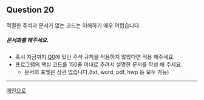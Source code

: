 ## Question 20

적절한 주석과 문서가 없는 코드는 이해하기 매우 어렵습니다.
##### 문서화를 해주세요.
- 혹시 지금까지 [Q0](../Q0.md)에 있던 주석 규칙을 적용하지 않았다면 적용 해주세요.
- 프로그램의 핵심 코드를 150줄 이내로 추려서 설명한 문서를 작성 해 주세요.
    - 문서의 포멧은 상관 없습니다.(txt, word, pdf, hwp 등 모두 가능)

* * *

[메인으로](../../README.md)